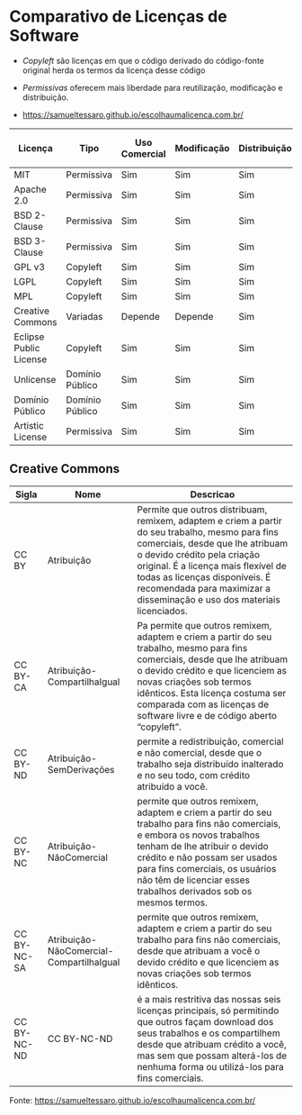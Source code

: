 # Comparativo de Licenças de Software

* *Copyleft* são licenças em que o código derivado do código-fonte original herda os termos da licença desse código
* *Permissivas* oferecem mais liberdade para reutilização, modificação e distribuição.

* https://samueltessaro.github.io/escolhaumalicenca.com.br/

|Licença |	Tipo |	Uso Comercial | Modificação | Distribuição | Copyleft | Proteção de Patentes
|---|---|---|---|---|---|---|
|MIT |	Permissiva |	Sim |	Sim |	Sim |	Não |	Não
|Apache 2.0 |	Permissiva |	Sim |	Sim |	Sim |	Não |	Sim
|BSD 2-Clause |	Permissiva |	Sim |	Sim |	Sim |	Não |	Não
|BSD 3-Clause |	Permissiva |	Sim |	Sim |	Sim |	Não |	Não
|GPL v3 | 	Copyleft |	Sim |	Sim |	Sim |	Forte |	Sim
|LGPL |	Copyleft |	Sim | Sim |	Sim |	Fraco | Sim
|MPL | Copyleft |	Sim |	Sim |	Sim |	Fraco |	Sim
|Creative Commons | Variadas |	Depende |	Depende |	Sim |	Depende |	Não
|Eclipse Public License | Copyleft |	Sim |	Sim |	Sim |	Fraco |	Sim
|Unlicense | Domínio Público |	Sim |	Sim |	Sim |	Não |	Não
|Domínio Público | Domínio Público |	Sim |	Sim |	Sim |	Não |	Não
|Artistic License | Permissiva |	Sim |	Sim |	Sim |	Parcial |	Não

## Creative Commons
| Sigla | Nome | Descricao|
|---|---|---|
|CC BY | Atribuição | Permite que outros distribuam, remixem, adaptem e criem a partir do seu trabalho, mesmo para fins comerciais, desde que lhe atribuam o devido crédito pela criação original. É a licença mais flexível de todas as licenças disponíveis. É recomendada para maximizar a disseminação e uso dos materiais licenciados. |
|CC BY-CA| Atribuição-CompartilhaIgual |Pa permite que outros remixem, adaptem e criem a partir do seu trabalho, mesmo para fins comerciais, desde que lhe atribuam o devido crédito e que licenciem as novas criações sob termos idênticos. Esta licença costuma ser comparada com as licenças de software livre e de código aberto “copyleft”.|
|CC BY-ND |Atribuição-SemDerivações | permite a redistribuição, comercial e não comercial, desde que o trabalho seja distribuído inalterado e no seu todo, com crédito atribuído a você.|
|CC BY-NC |Atribuição-NãoComercial | permite que outros remixem, adaptem e criem a partir do seu trabalho para fins não comerciais, e embora os novos trabalhos tenham de lhe atribuir o devido crédito e não possam ser usados para fins comerciais, os usuários não têm de licenciar esses trabalhos derivados sob os mesmos termos.|
|CC BY-NC-SA |Atribuição-NãoComercial-CompartilhaIgual | permite que outros remixem, adaptem e criem a partir do seu trabalho para fins não comerciais, desde que atribuam a você o devido crédito e que licenciem as novas criações sob termos idênticos.|
|CC BY-NC-ND |CC BY-NC-ND | é a mais restritiva das nossas seis licenças principais, só permitindo que outros façam download dos seus trabalhos e os compartilhem desde que atribuam crédito a você, mas sem que possam alterá-los de nenhuma forma ou utilizá-los para fins comerciais.|


Fonte: https://samueltessaro.github.io/escolhaumalicenca.com.br/

